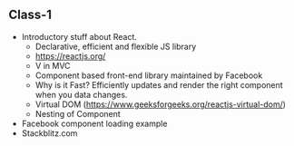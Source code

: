 ## Class-1

* Introductory stuff about React.
    * Declarative, efficient and flexible JS library
    * https://reactjs.org/
    * V in MVC
    * Component based front-end library maintained by Facebook
    * Why is it Fast? Efficiently updates and render the right component when you data changes.
    * Virtual DOM (https://www.geeksforgeeks.org/reactjs-virtual-dom/)
    * Nesting of Component
* Facebook component  loading example
* Stackblitz.com 